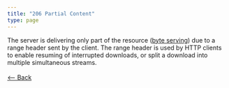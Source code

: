 ```yaml
---
title: "206 Partial Content"
type: page
---
```

The server is delivering only part of the resource ([byte serving](https://en.wikipedia.org/wiki/Byte_serving)) due to a range header sent by the client. The range header is used by HTTP clients to enable resuming of interrupted downloads, or split a download into multiple simultaneous streams.<br /><br />[<-- Back](../../http_codes.md)